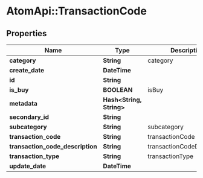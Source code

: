 # AtomApi::TransactionCode

## Properties
Name | Type | Description | Notes
------------ | ------------- | ------------- | -------------
**category** | **String** | category | [optional] 
**create_date** | **DateTime** |  | [optional] 
**id** | **String** |  | [optional] 
**is_buy** | **BOOLEAN** | isBuy | [optional] 
**metadata** | **Hash&lt;String, String&gt;** |  | [optional] 
**secondary_id** | **String** |  | [optional] 
**subcategory** | **String** | subcategory | [optional] 
**transaction_code** | **String** | transactionCode | 
**transaction_code_description** | **String** | transactionCodeDescription | [optional] 
**transaction_type** | **String** | transactionType | [optional] 
**update_date** | **DateTime** |  | [optional] 


